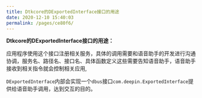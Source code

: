 ```yaml
---
title: Dtkcore的DExportedInterface接口的用途
date: 2020-12-10 15:40:03
permalink: /pages/ce80f6/
---
```



**Dtkcore的DExportedInterface接口的用途：**

应用程序使用这个接口注册相关服务，具体的调用需要和语音助手的开发进行沟通协调，服务名、路径名、接口名、具体函数定义这些需要告知语音助手，语音助手接收到相关指令就会控制相关应用,

`DExportedInterface`内部会实现一个`dbus`接口`com.deepin.ExportedInterface`提供给语音助手调用，达到交互的目的。